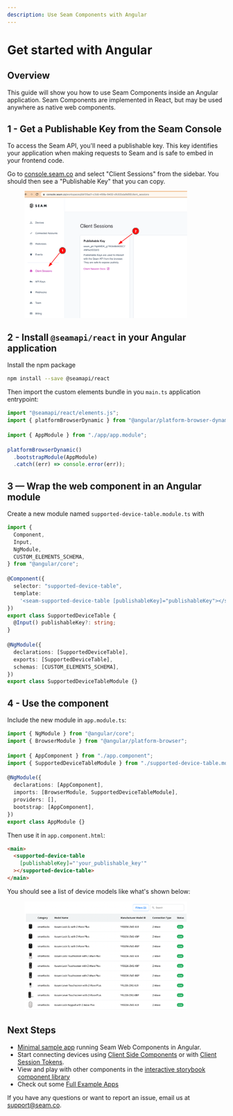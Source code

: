 ```yaml
---
description: Use Seam Components with Angular
---
```


# Get started with Angular

## Overview

This guide will show you how to use Seam Components inside an Angular application. Seam Components are implemented in React, but may be used anywhere as native web components.

## 1 - Get a Publishable Key from the Seam Console

To access the Seam API, you'll need a publishable key. This key identifies your application when making requests to Seam and is safe to embed in your frontend code.

Go to [console.seam.co](https://console.seam.co) and select "Client Sessions" from the sidebar. You should then see a "Publishable Key" that you can copy.

<figure><img src="../../.gitbook/assets/publishable-key-copy.png" alt="Publishable key" width="375"><figcaption></figcaption></figure>

## 2 - Install `@seamapi/react` in your Angular application

Install the npm package

```bash
npm install --save @seamapi/react
```

Then import the custom elements bundle in you `main.ts` application entrypoint:

```typescript
import "@seamapi/react/elements.js";
import { platformBrowserDynamic } from "@angular/platform-browser-dynamic";

import { AppModule } from "./app/app.module";

platformBrowserDynamic()
  .bootstrapModule(AppModule)
  .catch((err) => console.error(err));
```

## 3 — Wrap the web component in an Angular module

Create a new module named `supported-device-table.module.ts` with

```typescript
import {
  Component,
  Input,
  NgModule,
  CUSTOM_ELEMENTS_SCHEMA,
} from "@angular/core";

@Component({
  selector: "supported-device-table",
  template:
    '<seam-supported-device-table [publishableKey]="publishableKey"></seam-supported-device-table>',
})
export class SupportedDeviceTable {
  @Input() publishableKey?: string;
}

@NgModule({
  declarations: [SupportedDeviceTable],
  exports: [SupportedDeviceTable],
  schemas: [CUSTOM_ELEMENTS_SCHEMA],
})
export class SupportedDeviceTableModule {}
```

## 4 - Use the component

Include the new module in `app.module.ts`:

```typescript
import { NgModule } from "@angular/core";
import { BrowserModule } from "@angular/platform-browser";

import { AppComponent } from "./app.component";
import { SupportedDeviceTableModule } from "./supported-device-table.module";

@NgModule({
  declarations: [AppComponent],
  imports: [BrowserModule, SupportedDeviceTableModule],
  providers: [],
  bootstrap: [AppComponent],
})
export class AppModule {}
```

Then use it in `app.component.html`:

```html
<main>
  <supported-device-table
    [publishableKey]="'your_publishable_key'"
  ></supported-device-table>
</main>
```

You should see a list of device models like what's shown below:

<figure><img src="../../.gitbook/assets/supported-device-table.png" alt="Supported devices" width="375"><figcaption></figcaption></figure>

## Next Steps

* [Minimal sample app](https://github.com/seamapi/seam-components-sample-apps/tree/main/angular-web-components) running Seam Web Components in Angular.
* Start connecting devices using [Client Side Components](get-started-with-client-side-components.md) or with [Client Session Tokens](get-started-with-react-components-and-client-session-tokens.md).
* View and play with other components in the [interactive storybook component library](https://react.seam.co/)
* Check out some [Full Example Apps](https://github.com/seamapi/react/tree/main/examples)

If you have any questions or want to report an issue, email us at support@seam.co.
